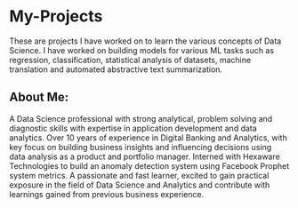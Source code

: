 # My-Projects

These are projects I have worked on to learn the various concepts of Data Science. I have worked on building models for various ML tasks such as regression, classification, statistical analysis of datasets, machine translation and automated abstractive text summarization. 

## About Me:
A Data Science professional with strong analytical, problem solving and diagnostic skills with expertise in application development and data analytics. Over 10 years of experience in Digital Banking and Analytics, with key focus on building business insights and influencing decisions using data analysis as a product and portfolio manager. Interned with Hexaware Technologies to build an anomaly detection system using Facebook Prophet system metrics. A passionate and fast learner, excited to gain practical exposure in the field of Data Science and Analytics and contribute with learnings gained from previous business experience.
